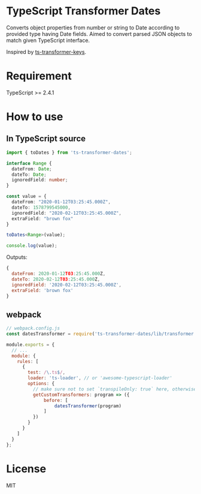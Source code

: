 # TypeScript Transformer Dates
Converts object properties from number or string to Date according to provided type having Date fields.
Aimed to convert parsed JSON objects to match given TypeScript interface. 

Inspired by [ts-transformer-keys](https://github.com/kimamula/ts-transformer-keys).

# Requirement
TypeScript >= 2.4.1

# How to use 

## In TypeScript source

```ts
import { toDates } from 'ts-transformer-dates';

interface Range {
  dateFrom: Date;
  dateTo: Date;
  ignoredField: number;
}

const value = {
  dateFrom: "2020-01-12T03:25:45.000Z",
  dateTo: 1578799545000, 
  ignoredField: "2020-02-12T03:25:45.000Z",
  extraField: "brown fox"
}

toDates<Range>(value);

console.log(value);
```

Outputs:
```js
{
  dateFrom: 2020-01-12T03:25:45.000Z,
  dateTo: 2020-02-12T03:25:45.000Z,
  ignoredField: '2020-02-12T03:25:45.000Z',
  extraField: 'brown fox'
}
```

## webpack
```js
// webpack.config.js
const datesTransformer = require('ts-transformer-dates/lib/transformer').default;

module.exports = {
  // ...
  module: {
    rules: [
      {
        test: /\.ts$/,
        loader: 'ts-loader', // or 'awesome-typescript-loader'
        options: {
          // make sure not to set `transpileOnly: true` here, otherwise it will not work
          getCustomTransformers: program => ({
              before: [
                  datesTransformer(program)
              ]
          })
        }
      }
    ]
  }
};

```

# License

MIT
